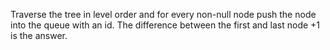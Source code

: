 Traverse  the tree in level order and for  every non-null node push the node into the queue with an id.
The difference between the first and last node +1 is the answer.